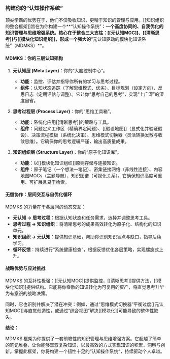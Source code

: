 ### 构建你的“认知操作系统”

顶尖学霸的优势在于，他们不仅吸收知识，更精于知识的管理与应用。[[知识组织的整合框架]]旨在为你构建一个**“认知操作系统”**：一个高度协同的、自我优化的知识管理与思维增强系统。核心在于整合三大支柱：[[元认知MOC]]、[[清晰思考]]与[[模块化知识组织]]，形成一个强大的**“元认知驱动的模块化知识系统”（MDMKS）**。

#### MDMKS：你的三层认知架构

1.  **元认知层 (Meta Layer)**：你的“大脑控制中心”。
    *   **功能**：监控、评估并指导你所有的学习与思考过程。
    *   **组件**：认知状态追踪（了解思维模式、优劣）、目标规划（设定方向）、反思日志（定期评估与调整）。它让你“思考自己的思考”，实现“上广深”的深度自省。

2.  **思考过程层 (Process Layer)**：你的“思维工具箱”。
    *   **功能**：系统化应用[[清晰思考]]的策略与工具。
    *   **组件**：问题定义工作区（精确界定问题）、[[假设地图]]（显式化并验证假设）、决策流程模板（系统化决策）、思维模式切换器（灵活转换发散与收敛思维）。它确保你的思考逻辑严谨，输出高质量成果。

3.  **知识组织层 (Structure Layer)**：你的“原子化知识库”。
    *   **功能**：以[[模块化知识组织]]原则存储与连接知识。
    *   **组件**：原子笔记（一个想法一笔记）、密集链接网络（非线性连接）、内容地图MOCs（主题导航）、知识图谱（可视化关系）。它确保知识高度可重用、可扩展且易于检索。

#### 无缝协作：层间交互与自优化循环

MDMKS 的力量在于各层间的动态交互：

*   **元认知 → 思考过程**：根据认知状态和任务需求，选择并调整思考工具。
*   **思考过程 → 知识组织**：将清晰思考的成果高效转化为原子化、结构化的知识单元。
*   **知识组织 → 元认知**：提供知识基础，帮助你识别知识盲点与缺口，指导后续学习。
*   **循环反馈**：持续进行“系统健康检查”，根据反馈优化各层策略，实现螺旋式上升。

#### 战略优势与应对挑战

MDMKS 的互补性极强：[[元认知MOC]]提供监控，[[清晰思考]]提供方法，[[模块化知识]]提供结构。它能将你零散的知识转化为可复用的资产，将直觉思考升华为有意识的战略决策。

同时，它也识别并解决了潜在冲突：例如，通过“思维模式切换器”平衡过度[[元认知MOC]]与直觉创造性，或通过“综合视图”解决[[模块化]]可能导致的整体性缺失。

**结论：**

MDMKS 框架为你提供了一套前瞻性的知识管理与思维增强方案。它超越了简单的笔记堆叠，让你能够驾驭复杂知识，以最高效的方式实现知识的积累、洞察与创新。掌握此框架，你将构建一个韧性十足的“认知操作系统”，持续驱动个人卓越。